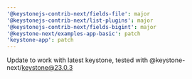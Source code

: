 ```yaml
---
'@keystonejs-contrib-next/fields-file': major
'@keystonejs-contrib-next/list-plugins': major
'@keystonejs-contrib-next/fields-bigint': major
'@keystone-next/examples-app-basic': patch
'keystone-app': patch
---
```


Update to work with latest keystone, tested with @keystone-next/keystone@23.0.3
